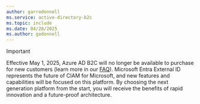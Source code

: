 ```yaml
---
author: garrodonnell
ms.service: active-directory-b2c
ms.topic: include
ms.date: 04/28/2025
ms.author: godonnell
---
```


> [!IMPORTANT]
> Effective May 1, 2025, Azure AD B2C will no longer be available to purchase for new customers (learn more in our [FAQ](../articles/active-directory-b2c/faq.yml?#how-does-this-affect-azure-ad-b2c)). Microsoft Entra External ID represents the future of CIAM for Microsoft, and new features and capabilities will be focused on this platform. By choosing the next generation platform from the start, you will receive the benefits of rapid innovation and a future-proof architecture.